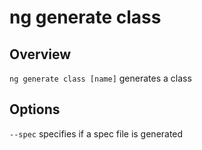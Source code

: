 # ng generate class

## Overview

`ng generate class [name]` generates a class

## Options

`--spec` specifies if a spec file is generated
